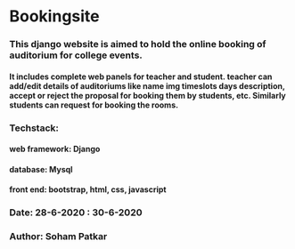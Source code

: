 # Bookingsite
### This django website is aimed to hold the online booking of auditorium for college events.

#### It includes complete web panels for teacher and student. teacher can add/edit details of auditoriums like name img timeslots days description, accept or reject the proposal for booking them by students, etc. Similarly students can request for booking the rooms.

### Techstack:
#### web framework: Django
#### database: Mysql
#### front end: bootstrap, html, css, javascript

### Date: 28-6-2020 : 30-6-2020
### Author: Soham Patkar
